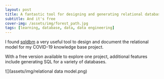 ```yaml
---
layout: post
title: A fantastic tool for designing and generating relational database models
subtitle: And it's free
cover-img: /assets/img/forest_path.jpg
tags: [learning, database, data, data engineering]
---
```

I found [sqldbm](https://sqldbm.com/Home/) a very useful tool to design and document the relational model for my COVID-19 knowledge base project. 

With a free version available to explore one project, additional features include generating SQL for a variety of databases.

![](assets/img/relational data model.png)

